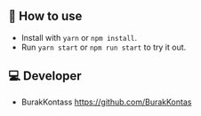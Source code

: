 ## 🚀 How to use

- Install with `yarn` or `npm install`.
- Run `yarn start` or `npm run start` to try it out.

## 💻 Developer
- BurakKontass https://github.com/BurakKontas

